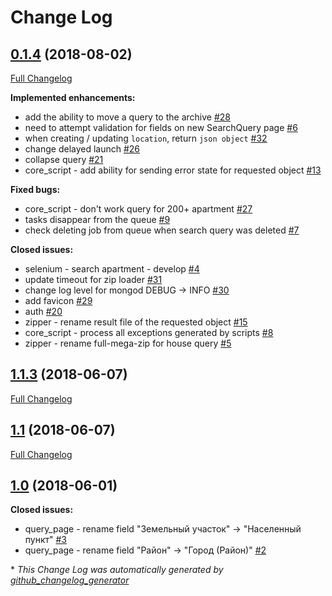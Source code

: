 # Change Log

## [0.1.4](https://github.com/IgorPolyakov/hawthorn_reestr_service/tree/0.1.4) (2018-08-02)
[Full Changelog](https://github.com/IgorPolyakov/hawthorn_reestr_service/compare/1.1.3...0.1.4)

**Implemented enhancements:**

- add the ability to move a query to the archive [\#28](https://github.com/IgorPolyakov/hawthorn_reestr_service/issues/28)
- need to attempt validation for fields on new SearchQuery page [\#6](https://github.com/IgorPolyakov/hawthorn_reestr_service/issues/6)
- when creating / updating `location`, return `json object` [\#32](https://github.com/IgorPolyakov/hawthorn_reestr_service/issues/32)
- change delayed launch [\#26](https://github.com/IgorPolyakov/hawthorn_reestr_service/issues/26)
- collapse query [\#21](https://github.com/IgorPolyakov/hawthorn_reestr_service/issues/21)
- core\_script - add ability for sending error state for requested object [\#13](https://github.com/IgorPolyakov/hawthorn_reestr_service/issues/13)

**Fixed bugs:**

- core\_script - don't work query for 200+ apartment [\#27](https://github.com/IgorPolyakov/hawthorn_reestr_service/issues/27)
- tasks disappear from the queue [\#9](https://github.com/IgorPolyakov/hawthorn_reestr_service/issues/9)
- check deleting job from queue when search query was deleted  [\#7](https://github.com/IgorPolyakov/hawthorn_reestr_service/issues/7)

**Closed issues:**

- selenium - search apartment - develop [\#4](https://github.com/IgorPolyakov/hawthorn_reestr_service/issues/4)
- update timeout for zip loader [\#31](https://github.com/IgorPolyakov/hawthorn_reestr_service/issues/31)
- change log level for mongod DEBUG -\> INFO [\#30](https://github.com/IgorPolyakov/hawthorn_reestr_service/issues/30)
- add favicon [\#29](https://github.com/IgorPolyakov/hawthorn_reestr_service/issues/29)
- auth [\#20](https://github.com/IgorPolyakov/hawthorn_reestr_service/issues/20)
- zipper - rename result file of the requested object [\#15](https://github.com/IgorPolyakov/hawthorn_reestr_service/issues/15)
- core\_script - process all exceptions generated by scripts [\#8](https://github.com/IgorPolyakov/hawthorn_reestr_service/issues/8)
- zipper - rename full-mega-zip for house query [\#5](https://github.com/IgorPolyakov/hawthorn_reestr_service/issues/5)

## [1.1.3](https://github.com/IgorPolyakov/hawthorn_reestr_service/tree/1.1.3) (2018-06-07)
[Full Changelog](https://github.com/IgorPolyakov/hawthorn_reestr_service/compare/1.1...1.1.3)

## [1.1](https://github.com/IgorPolyakov/hawthorn_reestr_service/tree/1.1) (2018-06-07)
[Full Changelog](https://github.com/IgorPolyakov/hawthorn_reestr_service/compare/1.0...1.1)

## [1.0](https://github.com/IgorPolyakov/hawthorn_reestr_service/tree/1.0) (2018-06-01)
**Closed issues:**

- query\_page - rename field "Земельный участок" -\> "Населенный пункт" [\#3](https://github.com/IgorPolyakov/hawthorn_reestr_service/issues/3)
- query\_page - rename field "Район" -\> "Город \(Район\)" [\#2](https://github.com/IgorPolyakov/hawthorn_reestr_service/issues/2)



\* *This Change Log was automatically generated by [github_changelog_generator](https://github.com/skywinder/Github-Changelog-Generator)*